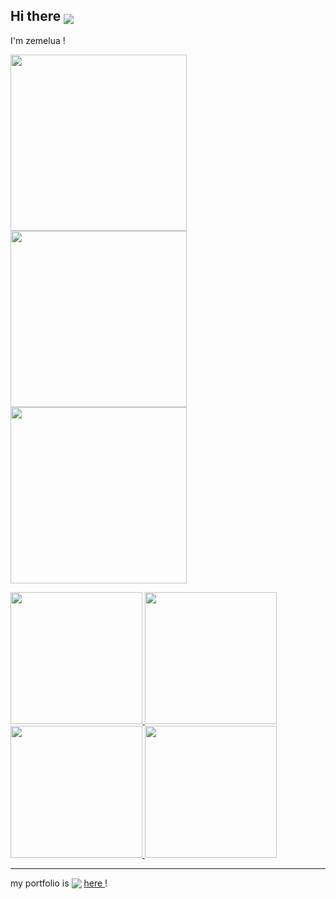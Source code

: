 ## Hi there <img style="vertical-align:bottom;" src="assets/paaa.svg">

I'm zemelua !

<p>
	<a href="#">
		<img src="assets/card-react.svg" width="282px">
	</a><a href="#">
		<img src="assets/card-accessibility.svg" width="282px">
	</a><a href="#">
		<img src="assets/card-jtanka.svg" width="282px">
	</a>
</p>

<p>
	<a href="https://modrinth.com/user/Zemelua" target="_blank" rel="noopener noreferrer">
		<img src="assets/mini-card-mc-modding.svg" width="211px" />
	</a>
	<a href="#">
		<img src="assets/mini-card-hakutium.svg" width="211px" />
	</a>
	<a href="https://nicomado.com/" target="_blank" rel="noopener noreferrer">
		<img src="assets/mini-card-nicomado.svg" width="211px" />
	</a>
	<a href="https://sunihive.pages.dev/" target="_blank" rel="noopener noreferrer">
		<img src="assets/mini-card-sunihive.svg" width="211px" />
	</a>
</p>

---

<p>
	my portfolio is
	<img style="vertical-align:bottom;" src="assets/beeeeeeeam.svg" />
	<a href="https://zemelua.github.io/portfolio/">
		here
	</a>
	!
</p>

